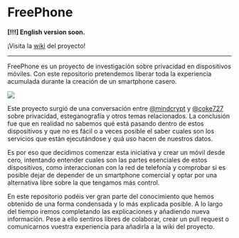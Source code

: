 # FreePhone

**[!!!] English version soon.**

¡Visita la [wiki](https://github.com/jorcuad/FreePhone/wiki/0.-%C3%8Dndice) del proyecto!
***
FreePhone es un proyecto de investigación sobre privacidad en dispositivos móviles. Con este repositorio pretendemos liberar toda la experiencia acumulada durante la creación de un smartphone casero.

![](https://github.com/jorcuad/FreePhone/blob/master/images/preview.JPG)

Este proyecto surgió de una conversación entre [@mindcrypt](https://twitter.com/mindcrypt) y [@coke727](https://twitter.com/coke727) sobre privacidad, esteganografía y otros temas relacionados. La conclusión fue que en realidad no sabemos qué está pasando dentro de estos dispositivos y que no es fácil o a veces posible el saber cuales son los servicios que están ejecutándose y quá uso hacen de nuestros datos.

Es por eso que decidimos comenzar esta iniciativa y crear un móvil desde cero, intentando entender cuales son las partes esenciales de estos dispositivos, como interaccionan con la red de telefonía y comprobar si es posible dejar de depender de un smartphone comercial y optar por una alternativa libre sobre la que tengamos más control.

En este repositorio podéis ver gran parte del conocimiento que hemos obtenido de una forma condensada y lo más explicada posible. A lo largo del tiempo iremos completando las explicaciones y añadiendo nueva información. Pese a ello sentiros libres de colaborar, crear un pull request o comunicarnos vuestra experiencia para añadirla a la wiki del proyecto.
